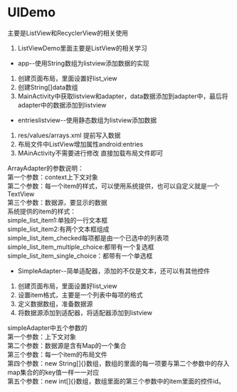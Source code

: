 # UIDemo
主要是ListView和RecyclerView的相关使用 

1. ListViewDemo里面主要是ListView的相关学习

- app--使用String数组为listview添加数据的实现
1. 创建页面布局，里面设置好list_view
2. 创建String[]data数组 
3. MainActivity中获取listview和adapter，data数据添加到adapter中，最后将adapter中的数据添加到listview
      
- entrieslistview--使用静态数组为listview添加数据
1. res/values/arrays.xml 提前写入数据
2. 布局文件中ListView增加属性android:entries
3. MAinActivity不需要进行修改 直接加载布局文件即可

ArrayAdapter的参数说明：  
第一个参数：context上下文对象  
第二个参数：每一个item的样式，可以使用系统提供，也可以自定义就是一个TextView  
第三个参数：数据源，要显示的数据  
系统提供的item的样式：  
simple_list_item1:单独的一行文本框  
simple_list_item2:有两个文本框组成  
simple_list_item_checked每项都是由一个已选中的列表项  
simple_list_item_multiple_choice:都带有一个复选框  
simple_list_item_single_choice：都带有一个单选框  

- SimpleAdapter--简单适配器，添加的不仅是文本，还可以有其他控件  
1. 创建页面布局，里面设置好list_view  
2. 设置item格式，主要是一个列表中每项的格式  
3. 定义数据数组，准备数据源  
4. 将数据源添加到适配器，将适配器添加到listview  

simpleAdapter中五个参数的  
第一个参数：上下文对象  
第二个参数：数据源是含有Map的一个集合  
第三个参数：每一个item的布局文件  
第四个参数：new String[]{}数组，数组的里面的每一项要与第二个参数中的存入map集合的的key值一样一一对应  
第五个参数：new int[]{}数组，数组里面的第三个参数中的item里面的控件id。  
